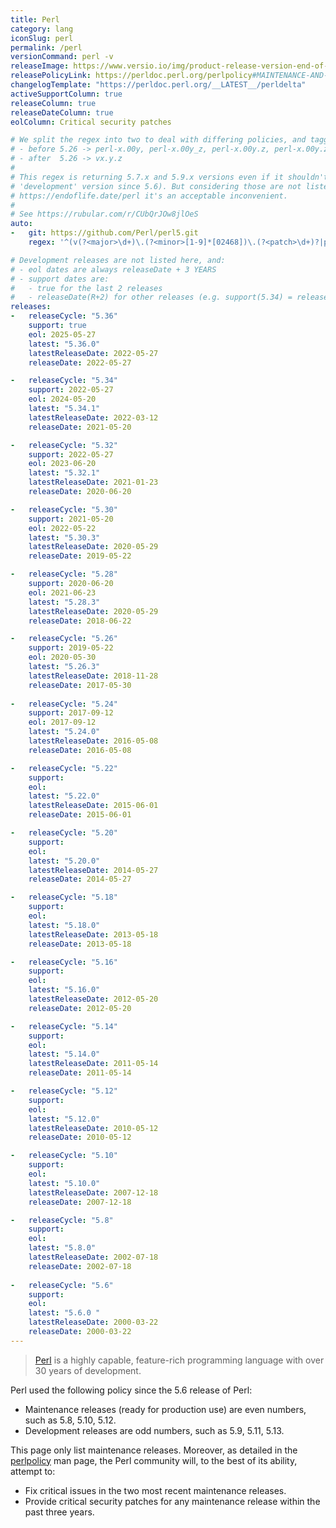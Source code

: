 ```yaml
---
title: Perl
category: lang
iconSlug: perl
permalink: /perl
versionCommand: perl -v
releaseImage: https://www.versio.io/img/product-release-version-end-of-life/Perl_Foundation-Perl.jpg
releasePolicyLink: https://perldoc.perl.org/perlpolicy#MAINTENANCE-AND-SUPPORT
changelogTemplate: "https://perldoc.perl.org/__LATEST__/perldelta"
activeSupportColumn: true
releaseColumn: true
releaseDateColumn: true
eolColumn: Critical security patches

# We split the regex into two to deal with differing policies, and tagging schemes before/after 5.26
# - before 5.26 -> perl-x.00y, perl-x.00y_z, perl-x.00y.z, perl-x.00y.zabc
# - after  5.26 -> vx.y.z
#
# This regex is returning 5.7.x and 5.9.x versions even if it shouldn't (odd versions are
# 'development' version since 5.6). But considering those are not listed on
# https://endoflife.date/perl it's an acceptable inconvenient.
#
# See https://rubular.com/r/CUbQrJOw8jlOeS
auto:
-   git: https://github.com/Perl/perl5.git
    regex: '^(v(?<major>\d+)\.(?<minor>[1-9]*[02468])\.(?<patch>\d+)?|perl-(?<major>\d+)\.(?<minor>\d+))((\.|\_)(?<patch>\d?\w+))?$'

# Development releases are not listed here, and:
# - eol dates are always releaseDate + 3 YEARS
# - support dates are:
#   - true for the last 2 releases
#   - releaseDate(R+2) for other releases (e.g. support(5.34) = releaseDate(5.36))
releases:
-   releaseCycle: "5.36"
    support: true
    eol: 2025-05-27
    latest: "5.36.0"
    latestReleaseDate: 2022-05-27
    releaseDate: 2022-05-27

-   releaseCycle: "5.34"
    support: 2022-05-27
    eol: 2024-05-20
    latest: "5.34.1"
    latestReleaseDate: 2022-03-12
    releaseDate: 2021-05-20

-   releaseCycle: "5.32"
    support: 2022-05-27
    eol: 2023-06-20
    latest: "5.32.1"
    latestReleaseDate: 2021-01-23
    releaseDate: 2020-06-20

-   releaseCycle: "5.30"
    support: 2021-05-20
    eol: 2022-05-22
    latest: "5.30.3"
    latestReleaseDate: 2020-05-29
    releaseDate: 2019-05-22

-   releaseCycle: "5.28"
    support: 2020-06-20
    eol: 2021-06-23
    latest: "5.28.3"
    latestReleaseDate: 2020-05-29
    releaseDate: 2018-06-22

-   releaseCycle: "5.26"
    support: 2019-05-22
    eol: 2020-05-30
    latest: "5.26.3"
    latestReleaseDate: 2018-11-28
    releaseDate: 2017-05-30
    
-   releaseCycle: "5.24"
    support: 2017-09-12
    eol: 2017-09-12
    latest: "5.24.0"
    latestReleaseDate: 2016-05-08
    releaseDate: 2016-05-08

-   releaseCycle: "5.22"
    support: 
    eol: 
    latest: "5.22.0"
    latestReleaseDate: 2015-06-01
    releaseDate: 2015-06-01

-   releaseCycle: "5.20"
    support: 
    eol: 
    latest: "5.20.0"
    latestReleaseDate: 2014-05-27
    releaseDate: 2014-05-27

-   releaseCycle: "5.18"
    support: 
    eol: 
    latest: "5.18.0"
    latestReleaseDate: 2013-05-18
    releaseDate: 2013-05-18

-   releaseCycle: "5.16"
    support: 
    eol: 
    latest: "5.16.0"
    latestReleaseDate: 2012-05-20
    releaseDate: 2012-05-20

-   releaseCycle: "5.14"
    support: 
    eol: 
    latest: "5.14.0"
    latestReleaseDate: 2011-05-14
    releaseDate: 2011-05-14

-   releaseCycle: "5.12"
    support: 
    eol: 
    latest: "5.12.0"
    latestReleaseDate: 2010-05-12
    releaseDate: 2010-05-12

-   releaseCycle: "5.10"
    support: 
    eol: 
    latest: "5.10.0"
    latestReleaseDate: 2007-12-18
    releaseDate: 2007-12-18

-   releaseCycle: "5.8"
    support: 
    eol: 
    latest: "5.8.0"
    latestReleaseDate: 2002-07-18
    releaseDate: 2002-07-18
    
-   releaseCycle: "5.6"
    support: 
    eol: 
    latest: "5.6.0 "
    latestReleaseDate: 2000-03-22
    releaseDate: 2000-03-22
---
```


> [Perl](https://www.perl.org/) is a highly capable, feature-rich programming language with over 30
> years of development.

Perl used the following policy since the 5.6 release of Perl:

- Maintenance releases (ready for production use) are even numbers, such as 5.8, 5.10, 5.12.
- Development releases are odd numbers, such as 5.9, 5.11, 5.13.

This page only list maintenance releases. Moreover, as detailed in the
[perlpolicy](https://perldoc.perl.org/perlpolicy#MAINTENANCE-AND-SUPPORT) man page, the Perl
community will, to the best of its ability, attempt to:

- Fix critical issues in the two most recent maintenance releases.
- Provide critical security patches for any maintenance release within the past three years.

